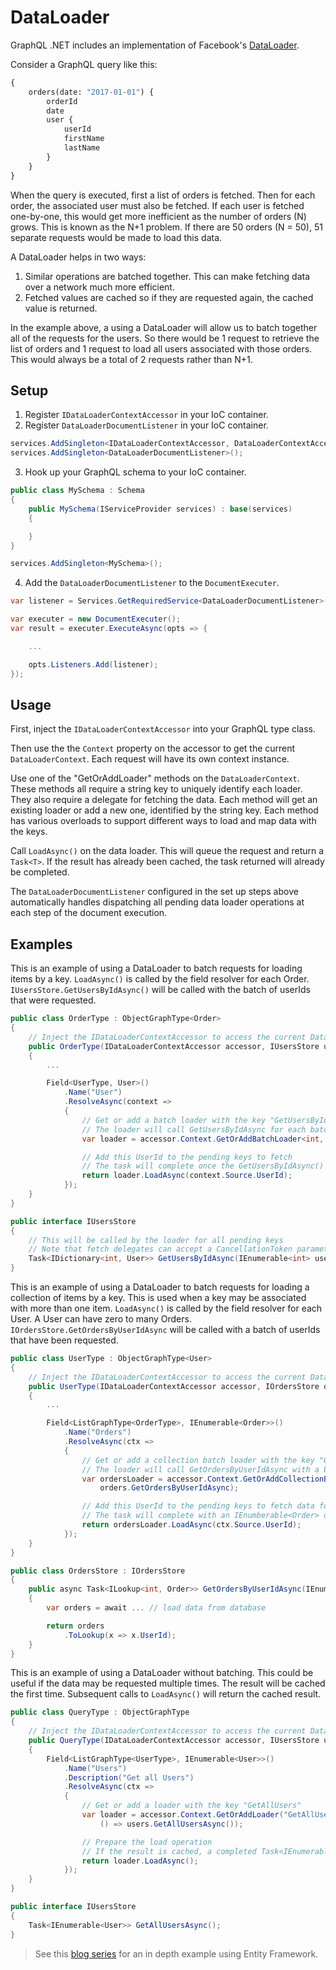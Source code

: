 # DataLoader

GraphQL .NET includes an implementation of Facebook's [DataLoader](https://github.com/facebook/dataloader).

Consider a GraphQL query like this:

```graphql
{
	orders(date: "2017-01-01") {
		orderId
		date
		user {
			userId
			firstName
			lastName
		}
	}
}
```

When the query is executed, first a list of orders is fetched. Then for each order, the associated user must also be fetched. If each user is fetched one-by-one, this would get more inefficient as the number of orders (N) grows. This is known as the N+1 problem. If there are 50 orders (N = 50), 51 separate requests would be made to load this data.

A DataLoader helps in two ways:

1. Similar operations are batched together. This can make fetching data over a network much more efficient.
2. Fetched values are cached so if they are requested again, the cached value is returned.

In the example above, a using a DataLoader will allow us to batch together all of the requests for the users. So there would be 1 request to retrieve the list of orders and 1 request to load all users associated with those orders. This would always be a total of 2 requests rather than N+1.

## Setup

1. Register `IDataLoaderContextAccessor` in your IoC container.
2. Register `DataLoaderDocumentListener` in your IoC container.

``` csharp
services.AddSingleton<IDataLoaderContextAccessor, DataLoaderContextAccessor>();
services.AddSingleton<DataLoaderDocumentListener>();
```

3. Hook up your GraphQL schema to your IoC container.

``` csharp
public class MySchema : Schema
{
    public MySchema(IServiceProvider services) : base(services)
    {

    }
}
```

``` csharp
services.AddSingleton<MySchema>();
```

4. Add the `DataLoaderDocumentListener` to the `DocumentExecuter`.

``` csharp
var listener = Services.GetRequiredService<DataLoaderDocumentListener>();

var executer = new DocumentExecuter();
var result = executer.ExecuteAsync(opts => {

	...

	opts.Listeners.Add(listener);
});
```

## Usage

First, inject the `IDataLoaderContextAccessor` into your GraphQL type class.

Then use the the `Context` property on the accessor to get the current `DataLoaderContext`. Each request will have its own context instance.

Use one of the "GetOrAddLoader" methods on the `DataLoaderContext`. These methods all require a string key to uniquely identify each loader. They also require a delegate for fetching the data. Each method will get an existing loader or add a new one, identified by the string key. Each method has various overloads to support different ways to load and map data with the keys.

Call `LoadAsync()` on the data loader. This will queue the request and return a `Task<T>`. If the result has already been cached, the task returned will already be completed.

The `DataLoaderDocumentListener` configured in the set up steps above automatically handles dispatching all pending data loader operations at each step of the document execution.

## Examples

This is an example of using a DataLoader to batch requests for loading items by a key. `LoadAsync()` is called by the field resolver for each Order. `IUsersStore.GetUsersByIdAsync()` will be called with the batch of userIds that were requested.

``` csharp
public class OrderType : ObjectGraphType<Order>
{
	// Inject the IDataLoaderContextAccessor to access the current DataLoaderContext
    public OrderType(IDataLoaderContextAccessor accessor, IUsersStore users)
    {
        ...

        Field<UserType, User>()
            .Name("User")
            .ResolveAsync(context =>
            {
            	// Get or add a batch loader with the key "GetUsersById"
            	// The loader will call GetUsersByIdAsync for each batch of keys
                var loader = accessor.Context.GetOrAddBatchLoader<int, User>("GetUsersById", users.GetUsersByIdAsync);

                // Add this UserId to the pending keys to fetch
                // The task will complete once the GetUsersByIdAsync() returns with the batched results
                return loader.LoadAsync(context.Source.UserId);
            });
    }
}

public interface IUsersStore
{
	// This will be called by the loader for all pending keys
	// Note that fetch delegates can accept a CancellationToken parameter or not
	Task<IDictionary<int, User>> GetUsersByIdAsync(IEnumerable<int> userIds, CancellationToken cancellationToken);
}
```


This is an example of using a DataLoader to batch requests for loading a collection of items by a key. This is used when a key may be associated with more than one item. `LoadAsync()` is called by the field resolver for each User. A User can have zero to many Orders. `IOrdersStore.GetOrdersByUserIdAsync` will be called with a batch of userIds that have been requested.

``` csharp
public class UserType : ObjectGraphType<User>
{
	// Inject the IDataLoaderContextAccessor to access the current DataLoaderContext
    public UserType(IDataLoaderContextAccessor accessor, IOrdersStore orders)
    {
        ...

        Field<ListGraphType<OrderType>, IEnumerable<Order>>()
            .Name("Orders")
            .ResolveAsync(ctx =>
            {
            	// Get or add a collection batch loader with the key "GetOrdersByUserId"
            	// The loader will call GetOrdersByUserIdAsync with a batch of keys
                var ordersLoader = accessor.Context.GetOrAddCollectionBatchLoader<int, Order>("GetOrdersByUserId",
                    orders.GetOrdersByUserIdAsync);

                // Add this UserId to the pending keys to fetch data for
                // The task will complete with an IEnumberable<Order> once the fetch delegate has returned
                return ordersLoader.LoadAsync(ctx.Source.UserId);
            });
    }
}

public class OrdersStore : IOrdersStore
{
	public async Task<ILookup<int, Order>> GetOrdersByUserIdAsync(IEnumerable<int> userIds)
	{
		var orders = await ... // load data from database

		return orders
			.ToLookup(x => x.UserId);
	}
}

```

This is an example of using a DataLoader without batching. This could be useful if the data may be requested multiple times. The result will be cached the first time. Subsequent calls to `LoadAsync()` will return the cached result.

``` csharp
public class QueryType : ObjectGraphType
{
	// Inject the IDataLoaderContextAccessor to access the current DataLoaderContext
    public QueryType(IDataLoaderContextAccessor accessor, IUsersStore users)
    {
        Field<ListGraphType<UserType>, IEnumerable<User>>()
            .Name("Users")
            .Description("Get all Users")
            .ResolveAsync(ctx =>
            {
            	// Get or add a loader with the key "GetAllUsers"
                var loader = accessor.Context.GetOrAddLoader("GetAllUsers",
                    () => users.GetAllUsersAsync());

                // Prepare the load operation
                // If the result is cached, a completed Task<IEnumerable<User>> will be returned
                return loader.LoadAsync();
            });
    }
}

public interface IUsersStore
{
	Task<IEnumerable<User>> GetAllUsersAsync();
}
```

> See this [blog series](https://github.com/fiyazbinhasan/GraphQLCore/tree/Part_X_DataLoader) for an in depth example using Entity Framework.
